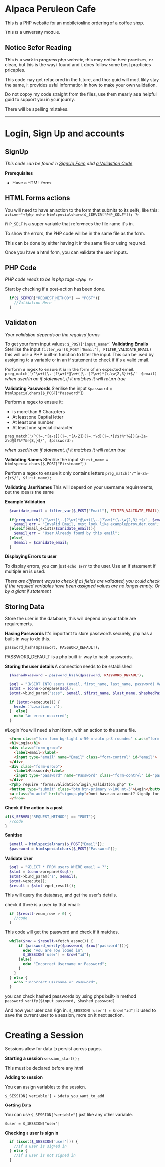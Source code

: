 # Alpaca Peruleon Cafe

This is a PHP website for an mobile/online ordering of a coffee shop. 

This is a university module.

## Notice Befor Reading

This is a work in progress php webstie, this may not be best practises, or clean, but this is the way i found and it does follow some best practicies pricaples.

This code may get refactored in the future, and thos guid will most likly stay the same, it provides usful information in how to make your own validation.

Do not coppy my code straight from the files, use them mearly as a helpful guid to support you in your journy.

There will be spelling mistakes.

---

# Login, Sign Up and accounts

## SignUp
*This code can be found in [SignUp Form](forms/validation/_signup.php) abd [a Validation Code](forms/validation/validation.php)*


**Prerequisites**
- Have a HTML form
  

## HTML Forms actions
You will need to have an action to the form that submits to its selfe, like this:
`action="<?php echo htmlspecialchars($_SERVER["PHP_SELF"]); ?>`

`PHP_SELF` is a super variable that references the file name it's in.

To show the errors, the PHP code will be in the same file as the form.

This can be done by either having it in the same file or using required.

Once you have a html form, you can validate the user inputs.

## PHP Code
*PHP code needs to be in php tags `<?php ?>`*

Start by checking if a post-action has been done.

```php
  if($_SERVER["REQUEST_METHOD"] == "POST"){
    //Validation Here
  }
```

## Validation
*Your validation depends on the required forms*

To get your form input values: `$_POST["input_name"]`
**Validating Emails**
Sterilise the input
`filter_var($_POST["Email"], FILTER_VALIDATE_EMAIL)`
this will use a PHP built-in function to filter the input. This can be used by assigning to a variable or in an if statement to check if it's a valid email.

Perform a regex to ensure it is in the form of an expected email.
`preg_match('/^\w+([\.-]?\w+)*@\w+([\.-]?\w+)*(\.\w{2,3})+$/', $email)`
*when used in an if statement, if it matches it will return true*

**Validating Passwords**
Sterilise the input
`$password = htmlspecialchars($_POST["Password"])`

Perform a regex to ensure it:
- is more than 8 Characters
- At least one Captial letter
- At least one number
- At least one special character

`preg_match('/^(?=.*[a-z])(?=.*[A-Z])(?=.*\d)(?=.*[@$!%*?&])[A-Za-z\d@$!%*?&]{8,}$/', $password);` 

*when used in an if statement, if it matches it will return true*

**Validating Names**
Sterilise the input 
`$first_name = htmlspecialchars($_POST["Firstname"])`

Perform a regex to ensure it only contains letters
`preg_match('/^[A-Za-z]+$/', $first_name);`

**Validating UserNames**
This will depend on your username requirements, but the idea is the same

**Example Validation**

```php
  $canidate_email = filter_var($_POST["Email"], FILTER_VALIDATE_EMAIL);

  if(preg_match('/^\w+([\.-]?\w+)*@\w+([\.-]?\w+)*(\.\w{2,3})+$/', $email)){
    $email_err = "Invalid Email, must look like example@provider.com";
  }elseif(email_exists($canidate_email)){
    $email_err = "User Already found by this email";
  }else{
    $email = $canidate_email;
  }
```

**Displaying Errors to user**

To display errors, you can just `echo $err` to the user.
Use an if statement if multiple err is used.

*There are different ways to check if all fields are validated, you could check if the required variables have been assigned values are no longer empty. Or by a giant if statement*

## Storing Data
Store the user in the database, this will depend on your table are requirements.

**Hasing Passwords**
It's important to store passwords securely, php has a built-in way to do this.

`password_hash($password, PASSWORD_DEFAULT);`

PASSWORD_DEFAULT is a php built-in way to hash passwords.

**Storing the user details**
A connection needs to be established
```php
  $hashedPassword = password_hash($password, PASSWORD_DEFAULT);

  $sql = "INSERT INTO users (email, first_name, last_name, password) VALUES (?, ?, ?, ?)";
  $stmt = $conn->prepare($sql);
  $stmt->bind_param("ssss", $email, $first_name, $last_name, $hashedPassword);

  if ($stmt->execute()) {
    header('Location: /');
  }  else{
    echo "An error occurred";
  }
```

#Login
You will need a html form, with an action to the same file.

```html
  <form class="form form bg-light w-50 m-auto p-3 rounded" class="form bg-light w-50 m-auto p-3 rounded" id="SignUpForm" method="post" action="<?php echo htmlspecialchars($_SERVER["PHP_SELF"]); ?>"> 
  <h1>Login</h1> 
  <div class="form-group">
    <label>email</label>
    <input type="email" name="Email" class="form-control" id="email">
  </div>
  <div class="form-group">
    <label>Password</label>
    <input type="password" name="Password" class="form-control" id="password">
  </div>
  <?php require "forms/validation/login_validation.php" ?>
  <button type="submit" class="btn btn-primary w-100 mt-3">Login</button>
  <a class="m-auto" href="signup.php">Dont have an account? SignUp for one here</a>
  </from>
```

**Check if the action is a post**

```php
if($_SERVER["REQUEST_METHOD"] == "POST"){
  //code
}
  ```

  **Sanitise**
  ```php
    $email = htmlspecialchars($_POST["Email"]);
    $password = htmlspecialchars($_POST["Password"]);
  ```

  **Validate User**

  ```php
    $sql = "SELECT * FROM users WHERE email = ?";
    $stmt = $conn->prepare($sql);
    $stmt->bind_param("s", $email);
    $stmt->execute();
    $result = $stmt->get_result();

  ```

  This will query the database, and get the user's details.

  check if there is a user by that email:
  ```php
    if ($result->num_rows > 0) {
      //code
    }
  ```
  This code will get the password and check if it matches.
  ```php
    while($row = $result->fetch_assoc()) {
        if (password_verify($password, $row['password'])){
          echo "you are now loged in";
          $_SESSION['user'] = $row["id"];
        }else{
          echo "Incorrect Username or Password";
        }
      }
    } else {
      echo "Incorrect Username or Password";
    }
  ```

you can check hashed passwords by using phps built-in method
`password_verify($input_password, $hashed_password)`

And now your user can sign in. `$_SESSION['user'] = $row["id"]` is used to save the current user to a session, more on it next section.

# Creating a Session
Sessions allow for data to persist across pages.

**Starting a session**
`session_start();`

This must be declared before any html

**Adding to session**

You can assign variables to the session.

`$_SESSION['veriable'] = $data_you_want_to_add`

**Getting Data**

You can use `$_SESSION["veriable"]` just like any other variable.

`$user = $_SESSION["user"]`

**Checking a user is sign in**

```php
  if (isset($_SESSION['user'])) {
    //if a user is signed in
  } else {
    //if a user is not signed in
  }
```
